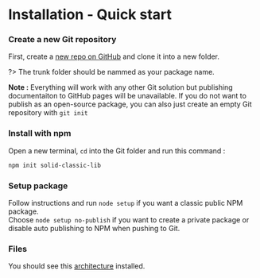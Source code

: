 # Installation - Quick start


### Create a new Git repository

First, create a [new repo on GitHub](https://github.com/new) and clone it into a new folder.

?> The trunk folder should be nammed as your package name.

**Note :** Everything will work with any other Git solution but publishing documentaiton to GitHub pages will be unavailable. If you do not want to publish as an open-source package, you can also just create an empty Git repository with `git init`

### Install with npm

Open a new terminal, `cd` into the Git folder and run this command :
```sh
npm init solid-classic-lib
```


### Setup package

Follow instructions and run `node setup` if you want a classic public NPM package.<br>Choose `node setup no-publish` if you want to create a private package or disable auto publishing to NPM when pushing to Git.

### Files

You should see this [architecture](install/files-and-folders.md) installed.